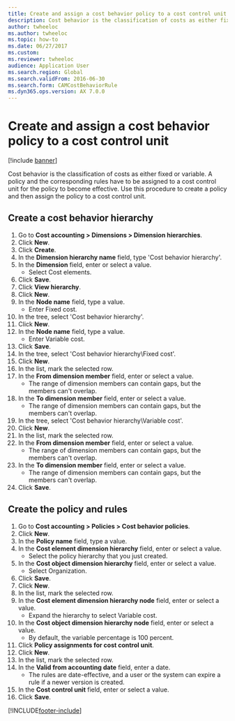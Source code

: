 ```yaml
--- 
title: Create and assign a cost behavior policy to a cost control unit
description: Cost behavior is the classification of costs as either fixed or variable, including a step-by-step process on creating a cost behavior hierarchy. 
author: twheeloc
ms.author: twheeloc
ms.topic: how-to
ms.date: 06/27/2017
ms.custom:
ms.reviewer: twheeloc
audience: Application User   
ms.search.region: Global
ms.search.validFrom: 2016-06-30
ms.search.form: CAMCostBehaviorRule
ms.dyn365.ops.version: AX 7.0.0 
---
```


# Create and assign a cost behavior policy to a cost control unit

[!include [banner](../../includes/banner.md)]

Cost behavior is the classification of costs as either fixed or variable. A policy and the corresponding rules have to be assigned to a cost control unit for the policy to become effective. Use this procedure to create a policy and then assign the policy to a cost control unit.


## Create a cost behavior hierarchy
1. Go to **Cost accounting > Dimensions > Dimension hierarchies**.
2. Click **New**.
3. Click **Create**.
4. In the **Dimension hierarchy name** field, type 'Cost behavior hierarchy'.
5. In the **Dimension** field, enter or select a value.
    * Select Cost elements.  
6. Click **Save**.
7. Click **View hierarchy**.
8. Click **New**.
9. In the **Node name** field, type a value.
    * Enter Fixed cost.  
10. In the tree, select 'Cost behavior hierarchy'.
11. Click **New**.
12. In the **Node name** field, type a value.
    * Enter Variable cost.  
13. Click **Save**.
14. In the tree, select 'Cost behavior hierarchy\Fixed cost'.
15. Click **New**.
16. In the list, mark the selected row.
17. In the **From dimension member** field, enter or select a value.
    * The range of dimension members can contain gaps, but the members can't overlap.  
18. In the **To dimension member** field, enter or select a value.
    * The range of dimension members can contain gaps, but the members can't overlap.  
19. In the tree, select 'Cost behavior hierarchy\Variable cost'.
20. Click **New**.
21. In the list, mark the selected row.
22. In the **From dimension member** field, enter or select a value.
    * The range of dimension members can contain gaps, but the members can't overlap.  
23. In the **To dimension member** field, enter or select a value.
    * The range of dimension members can contain gaps, but the members can't overlap.  
24. Click **Save**.

## Create the policy and rules
1. Go to **Cost accounting > Policies > Cost behavior policies**.
2. Click **New**.
3. In the **Policy name** field, type a value.
4. In the **Cost element dimension hierarchy** field, enter or select a value.
    * Select the policy hierarchy that you just created.  
5. In the **Cost object dimension hierarchy** field, enter or select a value.
    * Select Organization.  
6. Click **Save**.
7. Click **New**.
8. In the list, mark the selected row.
9. In the **Cost element dimension hierarchy node** field, enter or select a value.
    * Expand the hierarchy to select Variable cost.  
10. In the **Cost object dimension hierarchy node** field, enter or select a value.
    * By default, the variable percentage is 100 percent.  
11. Click **Policy assignments for cost control unit**.
12. Click **New**.
13. In the list, mark the selected row.
14. In the **Valid from accounting date** field, enter a date.
    * The rules are date-effective, and a user or the system can expire a rule if a newer version is created.  
15. In the **Cost control unit** field, enter or select a value.
16. Click **Save**.



[!INCLUDE[footer-include](../../../includes/footer-banner.md)]
